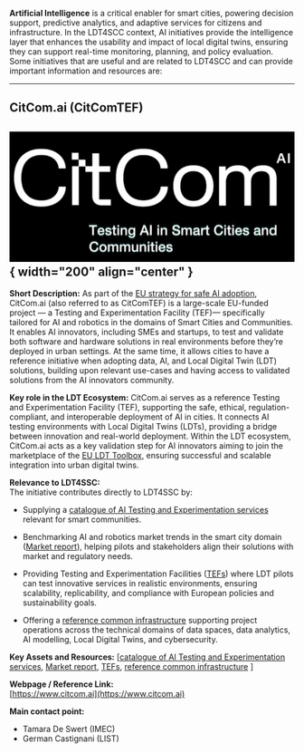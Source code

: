 **Artificial Intelligence** is a critical enabler for smart cities, powering decision support, predictive analytics, and adaptive services for citizens and infrastructure. In the LDT4SCC context, AI initiatives provide the intelligence layer that enhances the usability and impact of local digital twins, ensuring they can support real-time monitoring, planning, and policy evaluation.
Some initiatives that are useful and are related to LDT4SCC and can provide important information and resources are:

---

## CitCom.ai (CitComTEF)

![CitCom.ai Logo](../assets/citcom_logo.PNG){ width="200" align="center" }
--- 
  
**Short Description:** As part of the [EU strategy for safe AI adoption](https://digital-strategy.ec.europa.eu/en/policies/testing-and-experimentation-facilities), CitCom.ai (also referred to as CitComTEF) is a large-scale EU-funded project — a Testing and Experimentation Facility (TEF)— specifically tailored for AI and robotics in the domains of Smart Cities and Communities. It enables AI innovators, including SMEs and startups, to test and validate both software and hardware solutions in real environments before they’re deployed in urban settings.   At the same time, it allows cities to have a reference initiative when adopting data, AI, and Local Digital Twin (LDT) solutions, building upon relevant use-cases and having access to validated solutions from the AI innovators community.  
  
**Key role in the LDT Ecosystem:** CitCom.ai serves as a reference Testing and Experimentation Facility (TEF), supporting the safe, ethical, regulation-compliant, and interoperable deployment of AI in cities. It connects AI testing environments with Local Digital Twins (LDTs), providing a bridge between innovation and real-world deployment.   Within the LDT ecosystem, CitCom.ai acts as a key validation step for AI innovators aiming to join the marketplace of the [EU LDT Toolbox](https://living-in.eu/toolbox), ensuring successful and scalable integration into urban digital twins.  

**Relevance to LDT4SSC:**  
The initiative contributes directly to LDT4SSC by:  

- Supplying a [catalogue of AI Testing and Experimentation services](https://citcomtef.eu/services) relevant for smart communities.  

- Benchmarking AI and robotics market trends in the smart city domain ([Market report](https://citcomtef.eu/assets/uploads/Resources/D5.1-CitCom.ai-European-AI-Market-Report.pdf)), helping pilots and stakeholders align their solutions with market and regulatory needs.  

- Providing Testing and Experimentation Facilities ([TEFs](https://citcomai-hub.github.io/tef/)) where LDT pilots can test innovative services in realistic environments, ensuring scalability, replicability, and compliance with European policies and sustainability goals.  

- Offering a [reference common infrastructure](https://citcomai-hub.github.io/) supporting project operations across the technical domains of data spaces, data analytics, AI modelling, Local Digital Twins, and cybersecurity.  

**Key Assets and Resources:** 
[[catalogue of AI Testing and Experimentation services](https://citcomtef.eu/services), [Market report](https://citcomtef.eu/assets/uploads/Resources/D5.1-CitCom.ai-European-AI-Market-Report.pdf), [TEFs](https://citcomai-hub.github.io/tef/), [reference common infrastructure](https://citcomai-hub.github.io/) ]

**Webpage / Reference Link:**  
[https://www.citcom.ai](https://www.citcom.ai) 

**Main contact point:**  
- Tamara De Swert (IMEC)  
- German Castignani (LIST)  